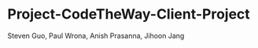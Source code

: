 Project-CodeTheWay-Client-Project
=================================

Steven Guo, Paul Wrona, Anish Prasanna, Jihoon Jang
